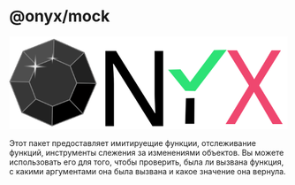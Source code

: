 # @onyx/mock
![логотип Onyx](/onyx-logo-sm.svg)

Этот пакет предоставляет имитируещие функции, отслеживание функций, инструменты слежения за изменениями объектов. Вы можете использовать его для того, чтобы проверить, была ли вызвана функция, с какими аргументами она была вызвана и какое значение она вернула.
